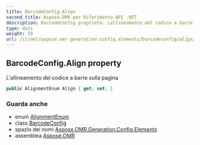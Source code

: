 ```yaml
---
title: BarcodeConfig.Align
second_title: Aspose.OMR per Riferimento API .NET
description: BarcodeConfig proprietà. Lallineamento del codice a barre sulla pagina
type: docs
weight: 20
url: /it/net/aspose.omr.generation.config.elements/barcodeconfig/align/
---
```

## BarcodeConfig.Align property

L'allineamento del codice a barre sulla pagina

```csharp
public AlignmentEnum Align { get; set; }
```

### Guarda anche

* enum [AlignmentEnum](../../../aspose.omr.generation.config.enums/alignmentenum/)
* class [BarcodeConfig](../)
* spazio dei nomi [Aspose.OMR.Generation.Config.Elements](../../barcodeconfig/)
* assemblea [Aspose.OMR](../../../)


